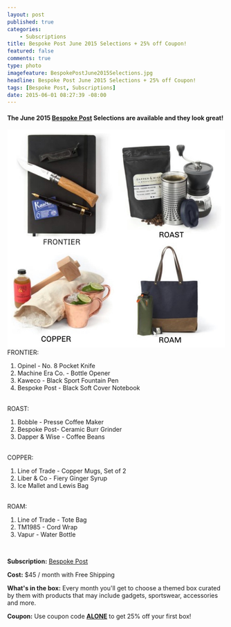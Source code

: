 ```yaml
---
layout: post
published: true
categories: 
    - Subscriptions
title: Bespoke Post June 2015 Selections + 25% off Coupon!
featured: false
comments: true
type: photo
imagefeature: BespokePostJune2015Selections.jpg
headline: Bespoke Post June 2015 Selections + 25% off Coupon!
tags: [Bespoke Post, Subscriptions]
date: 2015-06-01 08:27:39 -08:00
---
```


<h4>The June 2015 <a href="https://bespokepost.com/r/5e44e4d3">Bespoke Post</a> Selections are available and they look great!</h4>
<center><img src='/images/BespokePostJune2015Selections.jpg'></center>

<DT>FRONTIER:</DT>

1. Opinel - No. 8 Pocket Knife
2. Machine Era Co. - Bottle Opener
3. Kaweco - Black Sport Fountain Pen
4. Bespoke Post - Black Soft Cover Notebook
<br>

<DT>ROAST:</DT>

1. Bobble - Presse Coffee Maker
2. Bespoke Post- Ceramic Burr Grinder
3. Dapper & Wise - Coffee Beans
<br>

<DT>COPPER:</DT>

1. Line of Trade - Copper Mugs, Set of 2
2. Liber & Co - Fiery Ginger Syrup
3. Ice Mallet and Lewis Bag
<br>

<DT>ROAM:</DT>

1. Line of Trade - Tote Bag
2. TM1985 - Cord Wrap
3. Vapur - Water Bottle
<br>

<p><b>Subscription:</b> <a href="https://bespokepost.com/r/5e44e4d3">Bespoke Post</a></p>
<p><b>Cost:</b> $45 / month with Free Shipping</p>
<p><b>What's in the box:</b> Every month you'll get to choose a themed box curated by them with products that may include gadgets, sportswear, accessories and more.</p>
<p><b>Coupon:</b> Use coupon code <a href="https://bespokepost.com/r/5e44e4d3"><b>ALONE</b></a> to get 25% off your first box!</p>

